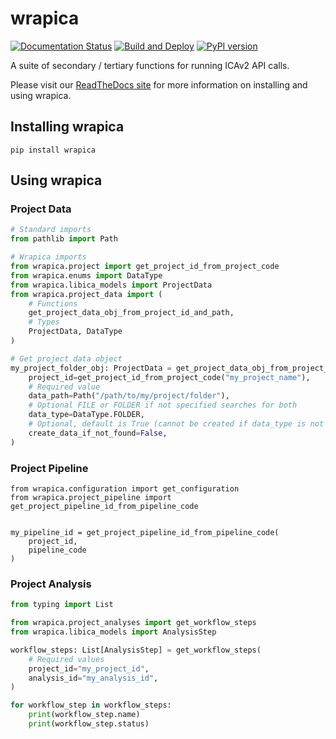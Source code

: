 # wrapica

[![Documentation Status](https://readthedocs.org/projects/wrapica/badge/?version=latest)](https://wrapica.readthedocs.io/en/latest/?badge=latest)
[![Build and Deploy][pipeline_on_tag_badge_svg_url]][pipeline_on_tag_url]
[![PyPI version][badge_fury_svg_url]][badge_fury_url]


A suite of secondary / tertiary functions for running ICAv2 API calls.  

Please visit our [ReadTheDocs site][read_the_docs_url] for more information on installing and using wrapica.

## Installing wrapica

```
pip install wrapica
```

## Using wrapica

### Project Data

```python
# Standard imports
from pathlib import Path

# Wrapica imports
from wrapica.project import get_project_id_from_project_code
from wrapica.enums import DataType
from wrapica.libica_models import ProjectData
from wrapica.project_data import (
    # Functions
    get_project_data_obj_from_project_id_and_path,
    # Types
    ProjectData, DataType
)

# Get project data object
my_project_folder_obj: ProjectData = get_project_data_obj_from_project_id_and_path(
    project_id=get_project_id_from_project_code("my_project_name"),
    # Required value
    data_path=Path("/path/to/my/project/folder"),  
    # Optional FILE or FOLDER if not specified searches for both
    data_type=DataType.FOLDER,  
    # Optional, default is True (cannot be created if data_type is not specified)
    create_data_if_not_found=False,
)
```

### Project Pipeline

```
from wrapica.configuration import get_configuration
from wrapica.project_pipeline import get_project_pipeline_id_from_pipeline_code


my_pipeline_id = get_project_pipeline_id_from_pipeline_code(
    project_id,
    pipeline_code
)
```



### Project Analysis

```python
from typing import List

from wrapica.project_analyses import get_workflow_steps
from wrapica.libica_models import AnalysisStep

workflow_steps: List[AnalysisStep] = get_workflow_steps(
    # Required values
    project_id="my_project_id",
    analysis_id="my_analysis_id",
)

for workflow_step in workflow_steps:
    print(workflow_step.name)
    print(workflow_step.status)
```

[read_the_docs_url]: https://wrapica.readthedocs.io/en/latest/?badge=latest
[pipeline_on_tag_url]: https://github.com/umccr/wrapica/actions/workflows/pipeline_on_tag.yml
[pipeline_on_tag_badge_svg_url]: https://github.com/umccr/wrapica/actions/workflows/pipeline_on_tag.yml/badge.svg
[badge_fury_url]: https://badge.fury.io/py/wrapica
[badge_fury_svg_url]: https://badge.fury.io/py/wrapica.svg